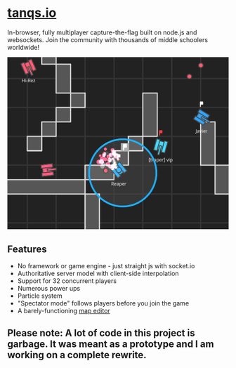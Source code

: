 # [tanqs.io](http://tanqs.io)

In-browser, fully multiplayer capture-the-flag built on node.js and websockets. Join the community with thousands of middle schoolers worldwide!

![A nice screenshot](tanqs-crop.png)

## Features

* No framework or game engine - just straight js with socket.io
* Authoritative server model with client-side interpolation
* Support for 32 concurrent players
* Numerous power ups
* Particle system
* "Spectator mode" follows players before you join the game
* A barely-functioning [map editor](http://tanqs.io/map.html)

## Please note: A lot of code in this project is garbage. It was meant as a prototype and I am working on a complete rewrite.
